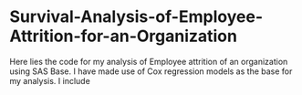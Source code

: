 # Survival-Analysis-of-Employee-Attrition-for-an-Organization
Here lies the code for my analysis of Employee attrition of an organization using SAS Base. I have made use of Cox regression models as the base for my analysis. I include 
